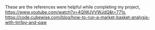 
 These are the references were helpful while completing my project,
 https://www.youtube.com/watch?v=4QIWJVVWJdQ&t=771s,
 https://code.cubewise.com/blog/how-to-run-a-market-basket-analysis-with-tm1py-and-paw
